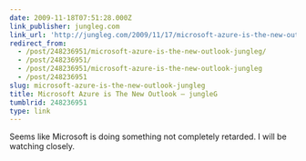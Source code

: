 ```yaml
---
date: 2009-11-18T07:51:28.000Z
link_publisher: jungleg.com
link_url: 'http://jungleg.com/2009/11/17/microsoft-azure-is-the-new-outlook/'
redirect_from:
  - /post/248236951/microsoft-azure-is-the-new-outlook-jungleg/
  - /post/248236951/
  - /post/248236951/microsoft-azure-is-the-new-outlook-jungleg
  - /post/248236951
slug: microsoft-azure-is-the-new-outlook-jungleg
title: Microsoft Azure is The New Outlook — jungleG
tumblrid: 248236951
type: link
---
```

<p>Seems like Microsoft is doing something not completely retarded. I will be watching closely.</p>

